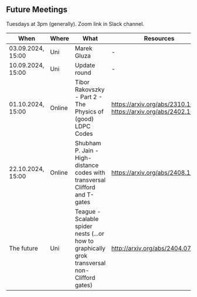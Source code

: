 ## Future Meetings

Tuesdays at 3pm (generally). Zoom link in Slack channel.

| When              | Where  | What                                                                                          | Resources                                                          |
|-------------------|--------|-----------------------------------------------------------------------------------------------|--------------------------------------------------------------------|
| 03.09.2024, 15:00 | Uni    | Marek Gluza                                                                                   | -                                                                  |
| 10.09.2024, 15:00 | Uni    | Update round                                                                                  | -                                                                  |
| 01.10.2024, 15:00 | Online | Tibor Rakovszky - Part 2 - The Physics of (good) LDPC Codes                                   | https://arxiv.org/abs/2310.16032, https://arxiv.org/abs/2402.16831 |
| 22.10.2024, 15:00 | Online | Shubham P. Jain - High-distance codes with transversal Clifford and T-gates                   | https://arxiv.org/abs/2408.12752                                   | 
| The future        | Uni    | Teague - Scalable spider nests (...or how to graphically grok transversal non-Clifford gates) | http://arxiv.org/abs/2404.07828                                    |
